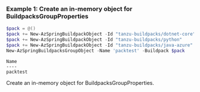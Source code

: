 ### Example 1: Create an in-memory object for BuildpacksGroupProperties
```powershell
$pack = @()
$pack += New-AzSpringBuildpackObject -Id "tanzu-buildpacks/dotnet-core"
$pack += New-AzSpringBuildpackObject -Id "tanzu-buildpacks/python"
$pack += New-AzSpringBuildpackObject -Id "tanzu-buildpacks/java-azure"
New-AzSpringBuildpacksGroupObject -Name 'packtest' -Buildpack $pack
```

```output
Name
----
packtest
```

Create an in-memory object for BuildpacksGroupProperties.